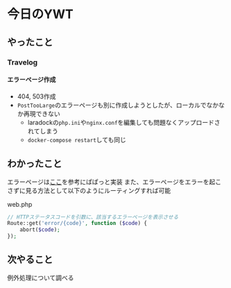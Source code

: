 # 今日のYWT

## やったこと

### Travelog

#### エラーページ作成

- 404, 503作成
- `PostTooLarge`のエラーページも別に作成しようとしたが、ローカルでなかなか再現できない
  - laradockの`php.ini`や`nginx.conf`を編集しても問題なくアップロードされてしまう
  - `docker-compose restart`しても同じ

## わかったこと

エラーページは[ここ](https://www.ritolab.com/entry/57)を参考にぱぱっと実装
また、エラーページをエラーを起こさずに見る方法として以下のようにルーティングすれば可能

web.php

```php
// HTTPステータスコードを引数に、該当するエラーページを表示させる
Route::get('error/{code}', function ($code) {
    abort($code);
});
```

## 次やること

例外処理について調べる
